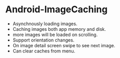 Android-ImageCaching
=========================
* Asynchnously loading images. 
* Caching images both app memory and disk.
* more images will be loaded on scrolling.
* Support orientation changes.
* On image detail screen swipe to see next image.
* Can clear caches from  menu.

